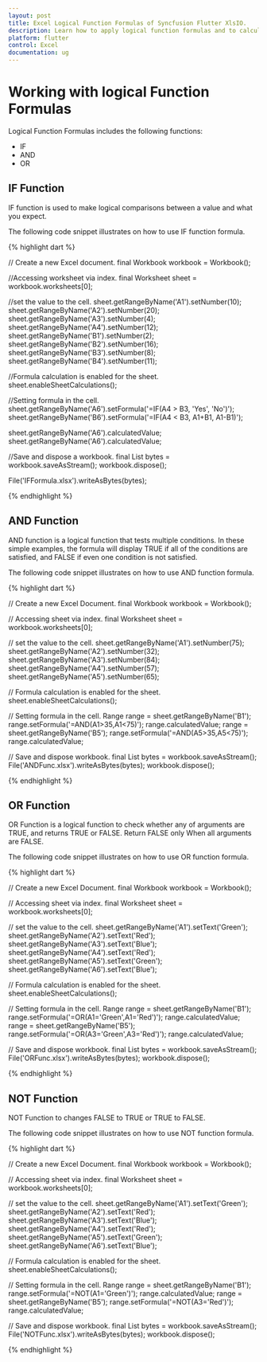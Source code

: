 ```yaml
---
layout: post
title: Excel Logical Function Formulas of Syncfusion Flutter XlsIO.
description: Learn how to apply logical function formulas and to calculate value in the cells of Excel worksheet using Syncfusion Flutter XlsIO. 
platform: flutter
control: Excel
documentation: ug
---
```


# Working with logical Function Formulas

Logical Function Formulas includes the following functions:

* IF
* AND
* OR

## IF Function

IF function is used to make logical comparisons between a value and what you expect.

The following code snippet illustrates on how to use IF function formula.

{% highlight dart %}

// Create a new Excel document.
final Workbook workbook = Workbook();

//Accessing worksheet via index.
final Worksheet sheet = workbook.worksheets[0];

//set the value to the cell.
sheet.getRangeByName('A1').setNumber(10);
sheet.getRangeByName('A2').setNumber(20);
sheet.getRangeByName('A3').setNumber(4);
sheet.getRangeByName('A4').setNumber(12);
sheet.getRangeByName('B1').setNumber(2);
sheet.getRangeByName('B2').setNumber(16);
sheet.getRangeByName('B3').setNumber(8);
sheet.getRangeByName('B4').setNumber(11);

//Formula calculation is enabled for the sheet.
sheet.enableSheetCalculations();

//Setting formula in the cell.
sheet.getRangeByName('A6').setFormula('=IF(A4 > B3, \'Yes\', \'No\')');
sheet.getRangeByName('B6').setFormula('=IF(A4 < B3, A1+B1, A1-B1)');

sheet.getRangeByName('A6').calculatedValue;
sheet.getRangeByName('A6').calculatedValue;

//Save and dispose a workbook.
final List<int> bytes = workbook.saveAsStream();
workbook.dispose();

File('IFFormula.xlsx').writeAsBytes(bytes);

{% endhighlight %}

## AND Function

AND function is a logical function that tests multiple conditions. In these simple examples, the formula will display TRUE if all of the conditions are satisfied, and FALSE if even one condition is not satisfied.

The following code snippet illustrates on how to use AND function formula.

{% highlight dart %}

// Create a new Excel Document.
final Workbook workbook = Workbook();

// Accessing sheet via index.
final Worksheet sheet = workbook.worksheets[0];

// set the value to the cell.
sheet.getRangeByName('A1').setNumber(75);
sheet.getRangeByName('A2').setNumber(32);
sheet.getRangeByName('A3').setNumber(84);
sheet.getRangeByName('A4').setNumber(57);
sheet.getRangeByName('A5').setNumber(65);

// Formula calculation is enabled for the sheet.
sheet.enableSheetCalculations();

// Setting formula in the cell.
Range range = sheet.getRangeByName('B1');
range.setFormula('=AND(A1>35,A1<75)');
range.calculatedValue;
range = sheet.getRangeByName('B5');
range.setFormula('=AND(A5>35,A5<75)');
range.calculatedValue;

// Save and dispose workbook.
final List<int> bytes = workbook.saveAsStream();
File('ANDFunc.xlsx').writeAsBytes(bytes);
workbook.dispose();

{% endhighlight %}

## OR Function

OR Function is a logical function to check whether any of arguments are TRUE, and returns TRUE or FALSE. Return FALSE only When all arguments are FALSE. 

The following code snippet illustrates on how to use OR function formula.

{% highlight dart %}

// Create a new Excel Document.
final Workbook workbook = Workbook();

// Accessing sheet via index.
final Worksheet sheet = workbook.worksheets[0];

// set the value to the cell.
sheet.getRangeByName('A1').setText('Green');
sheet.getRangeByName('A2').setText('Red');
sheet.getRangeByName('A3').setText('Blue');
sheet.getRangeByName('A4').setText('Red');
sheet.getRangeByName('A5').setText('Green');
sheet.getRangeByName('A6').setText('Blue');

// Formula calculation is enabled for the sheet.
sheet.enableSheetCalculations();

// Setting formula in the cell.
Range range = sheet.getRangeByName('B1');
range.setFormula('=OR(A1=\'Green\',A1=\'Red\')');
range.calculatedValue;
range = sheet.getRangeByName('B5');
range.setFormula('=OR(A3=\'Green\',A3=\'Red\')');
range.calculatedValue;

// Save and dispose workbook.
final List<int> bytes = workbook.saveAsStream();
File('ORFunc.xlsx').writeAsBytes(bytes);
workbook.dispose();

{% endhighlight %}

## NOT Function

NOT Function to changes FALSE to TRUE or TRUE to FALSE.

The following code snippet illustrates on how to use NOT function formula.

{% highlight dart %}

// Create a new Excel Document.
final Workbook workbook = Workbook();

// Accessing sheet via index.
final Worksheet sheet = workbook.worksheets[0];

// set the value to the cell.
sheet.getRangeByName('A1').setText('Green');
sheet.getRangeByName('A2').setText('Red');
sheet.getRangeByName('A3').setText('Blue');
sheet.getRangeByName('A4').setText('Red');
sheet.getRangeByName('A5').setText('Green');
sheet.getRangeByName('A6').setText('Blue');

// Formula calculation is enabled for the sheet.
sheet.enableSheetCalculations();

// Setting formula in the cell.
Range range = sheet.getRangeByName('B1');
range.setFormula('=NOT(A1=\'Green\')');
range.calculatedValue;
range = sheet.getRangeByName('B5');
range.setFormula('=NOT(A3=\'Red\')');
range.calculatedValue;

// Save and dispose workbook.
final List<int> bytes = workbook.saveAsStream();
File('NOTFunc.xlsx').writeAsBytes(bytes);
workbook.dispose();

{% endhighlight %}

